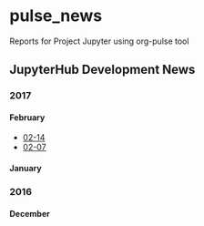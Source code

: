 # pulse_news
Reports for Project Jupyter using org-pulse tool

## JupyterHub Development News

### 2017

#### February

- [02-14](2017_02_14_jhub.md)
- [02-07](2017_02_07_jhub.md)

#### January

### 2016

#### December

